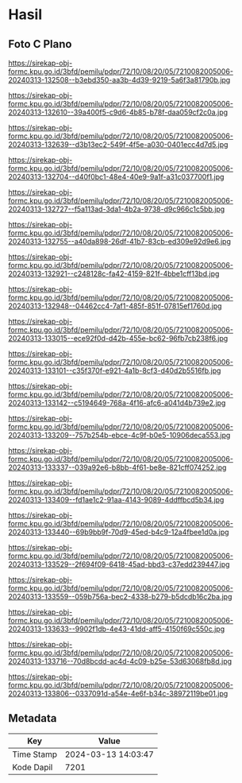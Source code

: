 # Hasil

## Foto C Plano

https://sirekap-obj-formc.kpu.go.id/3bfd/pemilu/pdpr/72/10/08/20/05/7210082005006-20240313-132508--b3ebd350-aa3b-4d39-9219-5a6f3a81790b.jpg

https://sirekap-obj-formc.kpu.go.id/3bfd/pemilu/pdpr/72/10/08/20/05/7210082005006-20240313-132610--39a400f5-c9d6-4b85-b78f-daa059cf2c0a.jpg

https://sirekap-obj-formc.kpu.go.id/3bfd/pemilu/pdpr/72/10/08/20/05/7210082005006-20240313-132639--d3b13ec2-549f-4f5e-a030-0401ecc4d7d5.jpg

https://sirekap-obj-formc.kpu.go.id/3bfd/pemilu/pdpr/72/10/08/20/05/7210082005006-20240313-132704--d40f0bc1-48e4-40e9-9a1f-a31c037700f1.jpg

https://sirekap-obj-formc.kpu.go.id/3bfd/pemilu/pdpr/72/10/08/20/05/7210082005006-20240313-132727--f5a113ad-3da1-4b2a-9738-d9c966c1c5bb.jpg

https://sirekap-obj-formc.kpu.go.id/3bfd/pemilu/pdpr/72/10/08/20/05/7210082005006-20240313-132755--a40da898-26df-41b7-83cb-ed309e92d9e6.jpg

https://sirekap-obj-formc.kpu.go.id/3bfd/pemilu/pdpr/72/10/08/20/05/7210082005006-20240313-132921--c248128c-fa42-4159-821f-4bbe1cff13bd.jpg

https://sirekap-obj-formc.kpu.go.id/3bfd/pemilu/pdpr/72/10/08/20/05/7210082005006-20240313-132948--04462cc4-7af1-485f-851f-07815ef1760d.jpg

https://sirekap-obj-formc.kpu.go.id/3bfd/pemilu/pdpr/72/10/08/20/05/7210082005006-20240313-133015--ece92f0d-d42b-455e-bc62-96fb7cb238f6.jpg

https://sirekap-obj-formc.kpu.go.id/3bfd/pemilu/pdpr/72/10/08/20/05/7210082005006-20240313-133101--c35f370f-e921-4a1b-8cf3-d40d2b5516fb.jpg

https://sirekap-obj-formc.kpu.go.id/3bfd/pemilu/pdpr/72/10/08/20/05/7210082005006-20240313-133142--c5194649-768a-4f16-afc6-a041d4b739e2.jpg

https://sirekap-obj-formc.kpu.go.id/3bfd/pemilu/pdpr/72/10/08/20/05/7210082005006-20240313-133209--757b254b-ebce-4c9f-b0e5-10906deca553.jpg

https://sirekap-obj-formc.kpu.go.id/3bfd/pemilu/pdpr/72/10/08/20/05/7210082005006-20240313-133337--039a92e6-b8bb-4f61-be8e-821cff074252.jpg

https://sirekap-obj-formc.kpu.go.id/3bfd/pemilu/pdpr/72/10/08/20/05/7210082005006-20240313-133409--fd1ae1c2-91aa-4143-9089-4ddffbcd5b34.jpg

https://sirekap-obj-formc.kpu.go.id/3bfd/pemilu/pdpr/72/10/08/20/05/7210082005006-20240313-133440--69b9bb9f-70d9-45ed-b4c9-12a4fbee1d0a.jpg

https://sirekap-obj-formc.kpu.go.id/3bfd/pemilu/pdpr/72/10/08/20/05/7210082005006-20240313-133529--2f694f09-6418-45ad-bbd3-c37edd239447.jpg

https://sirekap-obj-formc.kpu.go.id/3bfd/pemilu/pdpr/72/10/08/20/05/7210082005006-20240313-133559--059b756a-bec2-4338-b279-b5dcdb16c2ba.jpg

https://sirekap-obj-formc.kpu.go.id/3bfd/pemilu/pdpr/72/10/08/20/05/7210082005006-20240313-133633--9902f1db-4e43-41dd-aff5-4150f69c550c.jpg

https://sirekap-obj-formc.kpu.go.id/3bfd/pemilu/pdpr/72/10/08/20/05/7210082005006-20240313-133716--70d8bcdd-ac4d-4c09-b25e-53d63068fb8d.jpg

https://sirekap-obj-formc.kpu.go.id/3bfd/pemilu/pdpr/72/10/08/20/05/7210082005006-20240313-133806--0337091d-a54e-4e6f-b34c-38972119be01.jpg


## Metadata

| Key        | Value               |
| ---------- | ------------------- |
| Time Stamp | 2024-03-13 14:03:47 |
| Kode Dapil | 7201                |



